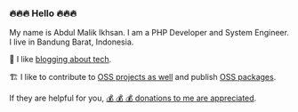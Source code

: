 ### :fire::fire::fire: Hello :fire::fire::fire:

My name is Abdul Malik Ikhsan. I am a PHP Developer and System Engineer. I live in Bandung Barat, Indonesia.

:pencil: I like [blogging about tech](https://samsonasik.wordpress.com/).

:building_construction: I like to contribute to [OSS projects as well](https://github.com/samsonasik?tab=repositories) and publish [OSS packages](https://packagist.org/users/samsonasik/packages/).

If they are helpful for you, [💰 💰 💰 donations to me are appreciated](https://samsonasik.wordpress.com/donate/).
